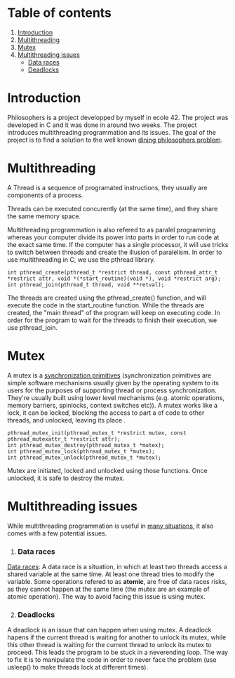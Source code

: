 # Table of contents
1. [Introduction](#introduction)
2. [Multithreading](#Multithreading)
3. [Mutex](#mutex)
4. [Multithreading issues](#issues)
	- [Data races](#races)
	- [Deadlocks](#dead)

# Introduction <a name="introduction"></a>
Philosophers is a project developped by myself in ecole 42. The project was developed in C and it was done in around two weeks. The project introduces multithreading programmation and its issues.
The goal of the project is to find a solution to the well known [dining philosophers problem](https://www.youtube.com/watch?v=NbwbQQB7xNQ).

# Multithreading <a name="Multithreading"></a>
A Thread is a sequence of programated instructions, they usually are components of a process.

Threads can be executed concurently (at the same time), and they share the same memory space.

Multithreading programmation is also refered to as paralel programming whereas your computer divide its power into parts in order to run code at the exact same time. If the computer has a single processor, it will use tricks to switch between threads and create the illusion of paralelism. In order to use multithreading in C, we use the pthread library.
```shell
int pthread_create(pthread_t *restrict thread, const pthread_attr_t *restrict attr, void *(*start_routine)(void *), void *restrict arg);
int pthread_join(pthread_t thread, void **retval);
```
The threads are created using the pthread_create() function, and will execute the code in the start_routine function. While the threads are created, the "main thread" of the program will keep on executing code. In order for the program to wait for the threads to finish their execution, we use pthread_join.  

# Mutex <a name="mutex"></a>
A mutex is a [synchronization primitives](https://stackoverflow.com/questions/8017507/definition-of-synchronization-primitive/8017629) (synchronization primitives are simple software mechanisms usually given by the operating system to its users for the purposes of supporting thread or process synchronization. They're usually built using lower level mechanisms (e.g. atomic operations, memory barriers, spinlocks, context switches etc)). A mutex works like a lock, it can be locked, blocking the access to part a of code to other threads, and unlocked, leaving its place .
```shell
pthread_mutex_init(pthread_mutex_t *restrict mutex, const pthread_mutexattr_t *restrict attr);
int pthread_mutex_destroy(pthread_mutex_t *mutex);
int pthread_mutex_lock(pthread_mutex_t *mutex);
int pthread_mutex_unlock(pthread_mutex_t *mutex);
```
Mutex are initiated, locked and unlocked using those functions. Once unlocked, it is safe to destroy the mutex.

# Multithreading issues <a name="issues"></a>
While multithreading programmation is useful in [many situations](https://totalview.io/blog/multithreading-multithreaded-applications), it also comes with a few potential issues.
1. ### Data races <a name="races"></a>
[Data races](https://www.modernescpp.com/index.php/race-condition-versus-data-race): A data race is a situation, in which at least two threads access a shared variable at the same time. At least one thread tries to modify the variable. Some operations refered to as **atomic**, are free of data races risks, as they cannot happen at the same time (the mutex are an example of atomic operation). The way to avoid facing this issue is using mutex.

2. ### Deadlocks <a name="dead"></a>
A deadlock is an issue that can happen when using mutex. A deadlock hapens if the current thread is waiting for another to unlock its mutex, while this other thread is waiting for the current thread to unlock its mutex to proceed. This leads the program to be stuck in a neverending loop. The way to fix it is to manipulate the code in order to never face the problem (use usleep() to make threads lock at different times).
